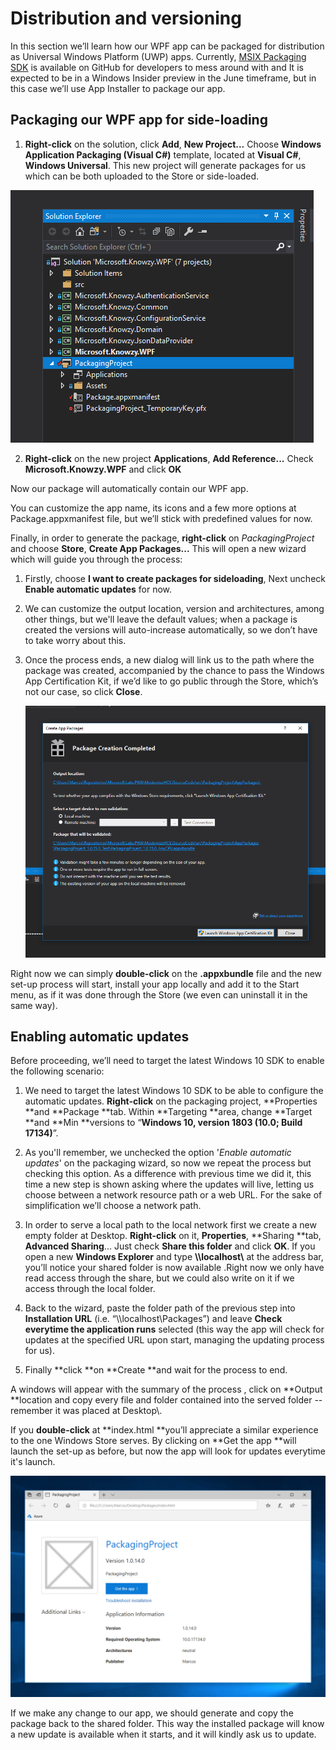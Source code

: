 Distribution and versioning
===========================

In this section we’ll learn how our WPF app can be packaged for
distribution as Universal Windows Platform (UWP) apps. Currently, [ MSIX
Packaging SDK](https://github.com/Microsoft/msix-packaging) is available on GitHub for developers to mess around with and  It is expected to be in a Windows Insider preview in the June timeframe, but in this case we’ll use App Installer to package our app.

Packaging our WPF app for side-loading
--------------------------------------

1.  **Right-click** on the solution, click **Add**, **New Project...** Choose
    **Windows Application Packaging (Visual C\#)** template, located at **Visual
    C\#**, **Windows Universal**. This new project will generate packages for us
    which can be both uploaded to the Store or side-loaded.

![](../media/Picture6.png)

2. **Right-click** on the new project
    **Applications**, **Add Reference...** Check **Microsoft.Knowzy.WPF** and
    click **OK**

Now our package will automatically contain our WPF app.

You can customize the app name, its icons and a few more options at
Package.appxmanifest file, but we’ll stick with predefined values for now.

Finally, in order to generate the package, **right-click** on *PackagingProject*
and choose **Store**, **Create App Packages...** This will open a new
wizard which will guide you through the process:

1.  Firstly, choose **I want to create packages for sideloading**, Next
    uncheck **Enable automatic updates** for now.

2.  We can customize the output location, version and architectures, among other
    things, but we'll leave the default values; when a package is created the versions will auto-increase automatically, so we don’t have to take worry about this.

3.  Once the process ends, a new dialog will link us to the path where the
    package was created, accompanied by the chance to pass the Windows App
    Certification Kit, if we’d like to go public through the Store, which’s not
    our case, so click **Close**.

    ![](../media/Picture7.png)

Right now we can simply **double-click** on the **.appxbundle** file and the
new set-up process will start, install your app locally and add it to the
Start menu, as if it was done through the Store (we even can uninstall it in
the same way).

Enabling automatic updates
--------------------------

Before proceeding, we’ll need to target the latest Windows 10 SDK to enable the
following scenario:

1.  We need to target the latest Windows 10 SDK to be able to configure the automatic updates. **Right-click** on the packaging project, **Properties **and **Package  **tab. Within **Targeting **area, change **Target **and **Min **versions to “**Windows 10, version 1803 (10.0; Build 17134)**”.

2.  As you'll remember, we unchecked the option '*Enable automatic updates*' on the packaging wizard,
    so now we repeat the process but checking this option. As a difference with previous time we did it,
    this time a new step is shown asking where the updates will live, letting us
    choose between a network resource path or a web URL. For the sake of
    simplification we’ll choose a network path.

3.  In order to serve a local path to the local network first we create a new empty
    folder at Desktop. **Right-click** on it, **Properties**, **Sharing **tab,
    **Advanced Sharing**... Just check **Share this folder** and click **OK**.
    If you open a new **Windows Explorer** and type **\\\\localhost\\** at the
    address bar, you’ll notice your shared folder is now available .Right now we
    only have read access through the share, but we could also write on it if we access
    through the local folder.

4.  Back to the wizard, paste the folder path of the previous step into **Installation URL** (i.e.
    “\\\\localhost\\Packages”) and leave **Check everytime the application
    runs** selected (this way the app will check for updates at the specified
    URL upon start, managing the updating process for us).

5.  Finally **click **on **Create **and wait for the process to end.

A windows will appear with the summary of the process , click on **Output
**location and copy every file and folder contained into the served folder
--remember it was placed at Desktop\\.

If you **double-click** at **index.html **you’ll appreciate a similar experience
to the one Windows Store serves. By clicking on **Get the app **will launch the
set-up as before, but now the app will look for updates everytime it's launch.

![](../media/Picture8.png)

If we make any change to our app, we should generate and copy the package back to
the shared folder. This way the installed package will know a new update is available when it
starts, and it will kindly ask us to update.
